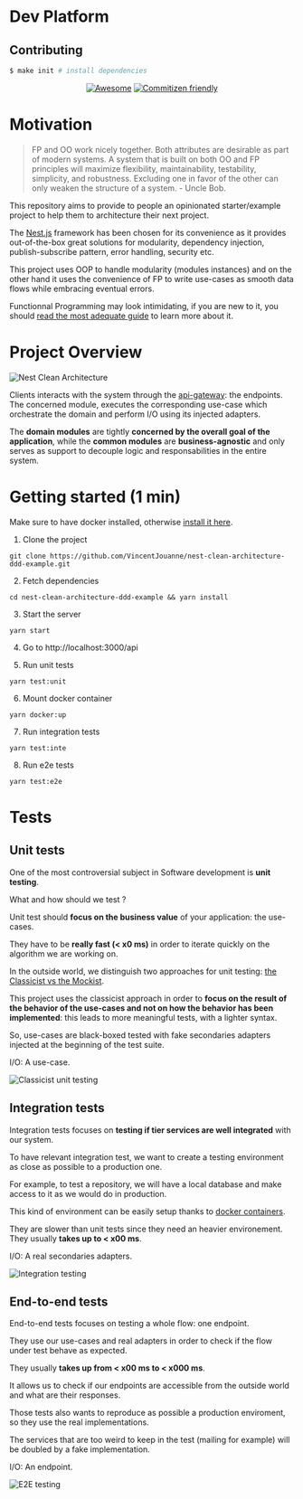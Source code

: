 # Dev Platform
## Contributing
<!-- TODO add Docker installation automation -->
```sh
$ make init # install dependencies
```
<div align="center">

[![Awesome](https://cdn.rawgit.com/sindresorhus/awesome/d7305f38d29fed78fa85652e3a63e154dd8e8829/media/badge.svg)](https://github.com/juliandavidmr/awesome-nestjs)
[![Commitizen friendly](https://img.shields.io/badge/commitizen-friendly-brightgreen.svg)](http://commitizen.github.io/cz-cli/)

</div>

# Motivation

> FP and OO work nicely together. Both attributes are desirable as part of modern systems. A system that is built on both OO and FP principles will maximize flexibility, maintainability, testability, simplicity, and robustness. Excluding one in favor of the other can only weaken the structure of a system. - Uncle Bob.

This repository aims to provide to people an opinionated starter/example project to help them to architecture their next project.

The [Nest.js](https://nestjs.com/) framework has been chosen for its convenience as it provides out-of-the-box great solutions for modularity, dependency injection, publish-subscribe pattern, error handling, security etc.

This project uses OOP to handle modularity (modules instances) and on the other hand it uses the convenience of FP to write use-cases as smooth data flows while embracing eventual errors.

Functionnal Programming may look intimidating, if you are new to it, you should [read the most adequate guide](https://mostly-adequate.gitbook.io/mostly-adequate-guide/) to learn more about it.

# Project Overview

![Nest Clean Architecture](./docs/assets/nest-clean-architecture.png)

Clients interacts with the system through the [api-gateway](./api-gateway): the endpoints. The concerned module, executes the corresponding use-case which orchestrate the domain and perform I/O using its injected adapters.

The **domain modules** are tightly **concerned by the overall goal of the application**, while the **common modules** are **business-agnostic** and only serves as support to decouple logic and responsabilities in the entire system.

# Getting started (1 min)

Make sure to have docker installed, otherwise [install it here](https://docs.docker.com/get-docker/).

1. Clone the project

```
git clone https://github.com/VincentJouanne/nest-clean-architecture-ddd-example.git
```

2. Fetch dependencies

```
cd nest-clean-architecture-ddd-example && yarn install
```

3. Start the server

```
yarn start
```

4. Go to http://localhost:3000/api

5. Run unit tests

```
yarn test:unit
```

6. Mount docker container

```
yarn docker:up
```

7. Run integration tests

```
yarn test:inte
```

8. Run e2e tests

```
yarn test:e2e
```

# Tests

## Unit tests

One of the most controversial subject in Software development is **unit testing**.

What and how should we test ?

Unit test should **focus on the business value** of your application: the use-cases.

They have to be **really fast (< x0 ms)** in order to iterate quickly on the algorithm we are working on.

In the outside world, we distinguish two approaches for unit testing: [the Classicist vs the Mockist](https://martinfowler.com/articles/mocksArentStubs.html).

This project uses the classicist approach in order to **focus on the result of the behavior of the use-cases and not on how the behavior has been implemented**: this leads to more meaningful tests, with a lighter syntax.

So, use-cases are black-boxed tested with fake secondaries adapters injected at the beginning of the test suite.

I/O: A use-case.

![Classicist unit testing](./docs/assets/unit-testing.png)

## Integration tests

Integration tests focuses on **testing if tier services are well integrated** with our system.

To have relevant integration test, we want to create a testing environment as close as possible to a production one.

For example, to test a repository, we will have a local database and make access to it as we would do in production.

This kind of environment can be easily setup thanks to [docker containers](https://docs.docker.com/get-started/#what-is-a-container).

They are slower than unit tests since they need an heavier environement. They usually **takes up to < x00 ms**.

I/O: A real secondaries adapters.

![Integration testing](./docs/assets/integration-testing.png)

## End-to-end tests

End-to-end tests focuses on testing a whole flow: one endpoint.

They use our use-cases and real adapters in order to check if the flow under test behave as expected.

They usually **takes up from < x00 ms to < x000 ms**.

It allows us to check if our endpoints are accessible from the outside world and what are their responses.

Those tests also wants to reproduce as possible a production enviroment, so they use the real implementations.

The services that are too weird to keep in the test (mailing for example) will be doubled by a fake implementation.

I/O: An endpoint.

![E2E testing](./docs/assets/end-to-end-testing.png)
